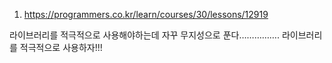 1. https://programmers.co.kr/learn/courses/30/lessons/12919

라이브러리를 적극적으로 사용해야하는데 자꾸 무지성으로 푼다…………….
라이브러리를 적극적으로 사용하자!!!

   
